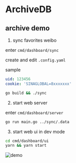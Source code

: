 # ArchiveDB





## archive demo

1. sync favorites weibo

enter  `cmd/dashboard/sync`

create and edit `.config.yaml`

sample

```yaml
uid: 123456
cookie: 'SINAGLOBAL=8xxxxxxx'
```

```sh
go build && ./sync
```

2. start web server

enter `cmd/dashboard/server`

```sh
go run main.go ../sync/.data
```


3. start web ui in dev mode

```sh
cd cmd/dashboard/ui
yarn && yarn start
```

![demo](cmd/dashboard/images/demo.png)


